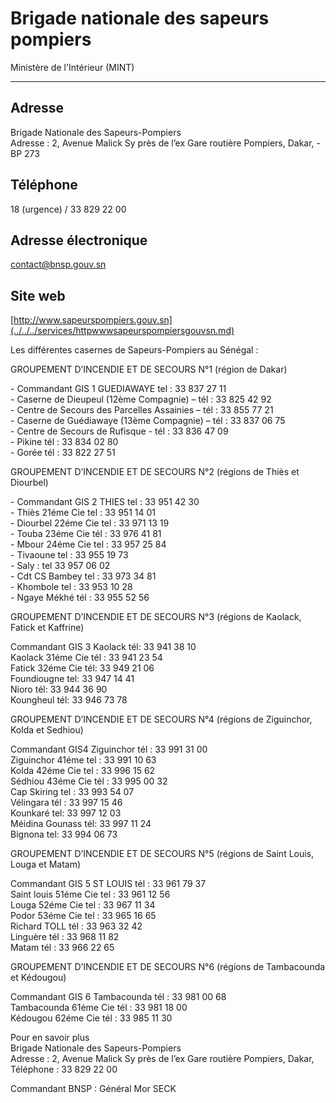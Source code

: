 # Brigade nationale des sapeurs pompiers

Ministère de l'Intérieur (MINT)  

----------------------------------

**Adresse**
-----------

Brigade Nationale des Sapeurs-Pompiers  
Adresse : 2, Avenue Malick Sy près de l’ex Gare routière Pompiers, Dakar, - BP 273

**Téléphone**
-------------

18 (urgence) / 33 829 22 00

**Adresse électronique**
------------------------

[contact@bnsp.gouv.sn](../../../services/contactbnspgouvsn.md)

**Site web**
------------

[http://www.sapeurspompiers.gouv.sn](../../../services/httpwwwsapeurspompiersgouvsn.md)

Les différentes casernes de Sapeurs-Pompiers au Sénégal :  
  
GROUPEMENT D’INCENDIE ET DE SECOURS N°1 (région de Dakar)  
  
\- Commandant GIS 1 GUEDIAWAYE tel : 33 837 27 11  
\- Caserne de Dieupeul (12ème Compagnie) – tél : 33 825 42 92  
\- Centre de Secours des Parcelles Assainies – tél : 33 855 77 21  
\- Caserne de Guédiawaye (13ème Compagnie) – tél : 33 837 06 75  
\- Centre de Secours de Rufisque - tél : 33 836 47 09  
\- Pikine tél : 33 834 02 80  
\- Gorée tél : 33 822 27 51  
  
GROUPEMENT D’INCENDIE ET DE SECOURS N°2 (régions de Thiès et Diourbel)  
  
\- Commandant GIS 2 THIES tel : 33 951 42 30  
\- Thiès 21éme Cie tel : 33 951 14 01  
\- Diourbel 22éme Cie tel : 33 971 13 19  
\- Touba 23éme Cie tél : 33 976 41 81  
\- Mbour 24éme Cie tel : 33 957 25 84  
\- Tivaoune tel : 33 955 19 73  
\- Saly : tel 33 957 06 02  
\- Cdt CS Bambey tel : 33 973 34 81  
\- Khombole tel : 33 953 10 28  
\- Ngaye Mékhé tél : 33 955 52 56  
  
  
GROUPEMENT D’INCENDIE ET DE SECOURS N°3 (régions de Kaolack, Fatick et Kaffrine)  
  
  
Commandant GIS 3 Kaolack tél: 33 941 38 10  
Kaolack 31éme Cie tél : 33 941 23 54  
Fatick 32éme Cie tél: 33 949 21 06  
Foundiougne tel: 33 947 14 41  
Nioro tél: 33 944 36 90  
Koungheul tél: 33 946 73 78  
  
  
GROUPEMENT D’INCENDIE ET DE SECOURS N°4 (régions de Ziguinchor, Kolda et Sedhiou)  
  
  
Commandant GIS4 Ziguinchor tél : 33 991 31 00  
Ziguinchor 41éme tel : 33 991 10 63  
Kolda 42éme Cie tel : 33 996 15 62  
Sédhiou 43éme Cie tél : 33 995 00 32  
Cap Skiring tel : 33 993 54 07  
Vélingara tél : 33 997 15 46  
Kounkaré tel: 33 997 12 03  
Méidina Gounass tél: 33 997 11 24  
Bignona tel: 33 994 06 73  
  
  
GROUPEMENT D’INCENDIE ET DE SECOURS N°5 (régions de Saint Louis, Louga et Matam)  
  
  
Commandant GIS 5 ST LOUIS tél : 33 961 79 37  
Saint louis 51éme Cie tel : 33 961 12 56  
Louga 52éme Cie tel : 33 967 11 34  
Podor 53éme Cie tel : 33 965 16 65  
Richard TOLL tél : 33 963 32 42  
Linguère tél : 33 968 11 82  
Matam tél : 33 966 22 65  
  
GROUPEMENT D’INCENDIE ET DE SECOURS N°6 (régions de Tambacounda et Kédougou)  
  
Commandant GIS 6 Tambacounda tél : 33 981 00 68  
Tambacounda 61éme Cie tél : 33 981 18 00  
Kédougou 62éme Cie tél : 33 985 11 30  
  
Pour en savoir plus  
Brigade Nationale des Sapeurs-Pompiers  
Adresse : 2, Avenue Malick Sy près de l’ex Gare routière Pompiers, Dakar,  
Téléphone : 33 829 22 00

Commandant BNSP : Général Mor SECK
